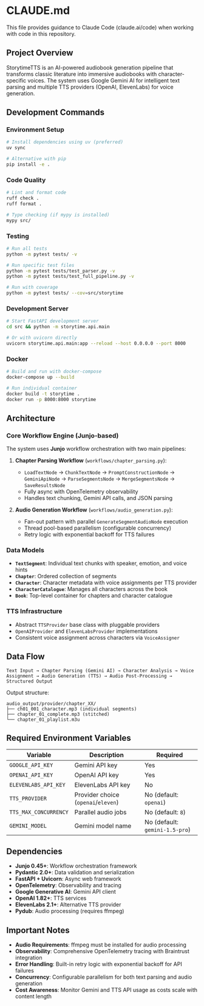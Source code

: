 # CLAUDE.md

This file provides guidance to Claude Code (claude.ai/code) when working with code in this repository.

## Project Overview

StorytimeTTS is an AI-powered audiobook generation pipeline that transforms classic literature into immersive audiobooks with character-specific voices. The system uses Google Gemini AI for intelligent text parsing and multiple TTS providers (OpenAI, ElevenLabs) for voice generation.

## Development Commands

### Environment Setup
```bash
# Install dependencies using uv (preferred)
uv sync

# Alternative with pip
pip install -e .
```

### Code Quality
```bash
# Lint and format code
ruff check .
ruff format .

# Type checking (if mypy is installed)
mypy src/
```

### Testing
```bash
# Run all tests
python -m pytest tests/ -v

# Run specific test files
python -m pytest tests/test_parser.py -v
python -m pytest tests/test_full_pipeline.py -v

# Run with coverage
python -m pytest tests/ --cov=src/storytime
```

### Development Server
```bash
# Start FastAPI development server
cd src && python -m storytime.api.main

# Or with uvicorn directly
uvicorn storytime.api.main:app --reload --host 0.0.0.0 --port 8000
```

### Docker
```bash
# Build and run with docker-compose
docker-compose up --build

# Run individual container
docker build -t storytime .
docker run -p 8000:8000 storytime
```

## Architecture

### Core Workflow Engine (Junjo-based)
The system uses **Junjo** workflow orchestration with two main pipelines:

1. **Chapter Parsing Workflow** (`workflows/chapter_parsing.py`):
   - `LoadTextNode` → `ChunkTextNode` → `PromptConstructionNode` → `GeminiApiNode` → `ParseSegmentsNode` → `MergeSegmentsNode` → `SaveResultsNode`
   - Fully async with OpenTelemetry observability
   - Handles text chunking, Gemini API calls, and JSON parsing

2. **Audio Generation Workflow** (`workflows/audio_generation.py`):
   - Fan-out pattern with parallel `GenerateSegmentAudioNode` execution
   - Thread pool-based parallelism (configurable concurrency)
   - Retry logic with exponential backoff for TTS failures

### Data Models
- **`TextSegment`**: Individual text chunks with speaker, emotion, and voice hints
- **`Chapter`**: Ordered collection of segments
- **`Character`**: Character metadata with voice assignments per TTS provider
- **`CharacterCatalogue`**: Manages all characters across the book
- **`Book`**: Top-level container for chapters and character catalogue

### TTS Infrastructure
- Abstract `TTSProvider` base class with pluggable providers
- `OpenAIProvider` and `ElevenLabsProvider` implementations
- Consistent voice assignment across characters via `VoiceAssigner`

## Data Flow

```
Text Input → Chapter Parsing (Gemini AI) → Character Analysis → Voice Assignment → Audio Generation (TTS) → Audio Post-Processing → Structured Output
```

Output structure:
```
audio_output/provider/chapter_XX/
├── ch01_001_character.mp3 (individual segments)
├── chapter_01_complete.mp3 (stitched)
└── chapter_01_playlist.m3u
```

## Required Environment Variables

| Variable | Description | Required |
|----------|-------------|----------|
| `GOOGLE_API_KEY` | Gemini API key | Yes |
| `OPENAI_API_KEY` | OpenAI API key | Yes |
| `ELEVENLABS_API_KEY` | ElevenLabs API key | No |
| `TTS_PROVIDER` | Provider choice (`openai`/`eleven`) | No (default: `openai`) |
| `TTS_MAX_CONCURRENCY` | Parallel audio jobs | No (default: `8`) |
| `GEMINI_MODEL` | Gemini model name | No (default: `gemini-1.5-pro`) |

## Dependencies

- **Junjo 0.45+**: Workflow orchestration framework
- **Pydantic 2.0+**: Data validation and serialization
- **FastAPI + Uvicorn**: Async web framework
- **OpenTelemetry**: Observability and tracing
- **Google Generative AI**: Gemini API client
- **OpenAI 1.82+**: TTS services
- **ElevenLabs 2.1+**: Alternative TTS provider
- **Pydub**: Audio processing (requires ffmpeg)

## Important Notes

- **Audio Requirements**: ffmpeg must be installed for audio processing
- **Observability**: Comprehensive OpenTelemetry tracing with Braintrust integration
- **Error Handling**: Built-in retry logic with exponential backoff for API failures
- **Concurrency**: Configurable parallelism for both text parsing and audio generation
- **Cost Awareness**: Monitor Gemini and TTS API usage as costs scale with content length